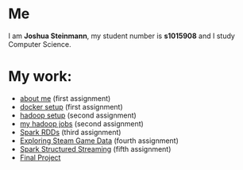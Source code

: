 # Me
I am **Joshua Steinmann**, my student number is **s1015908** and I study Computer Science.

# My work:
 - [about me](https://rubigdata.github.io/bigdata-blog-2021-joshdev-de/about-me) (first assignment) 
 - [docker setup](https://rubigdata.github.io/bigdata-blog-2021-joshdev-de/assignment-01) (first assignment)
 - [hadoop setup](https://rubigdata.github.io/bigdata-blog-2021-joshdev-de/assignment-02-setup) (second assignment) 
 - [my hadoop jobs](https://rubigdata.github.io/bigdata-blog-2021-joshdev-de/assignment-02-own-jobs) (second assignment)
 - [Spark RDDs](https://rubigdata.github.io/bigdata-blog-2021-joshdev-de/assignment-03-spark-rdds) (third assignment)
 - [Exploring Steam Game Data](https://rubigdata.github.io/bigdata-blog-2021-joshdev-de/assignment-04-explore-gamedata) (fourth assignment)
 - [Spark Structured Streaming](https://rubigdata.github.io/bigdata-blog-2021-joshdev-de/assignment-05-structured-streaming) (fifth assignment)
 - [Final Project](https://rubigdata.github.io/bigdata-blog-2021-joshdev-de/final-project)

